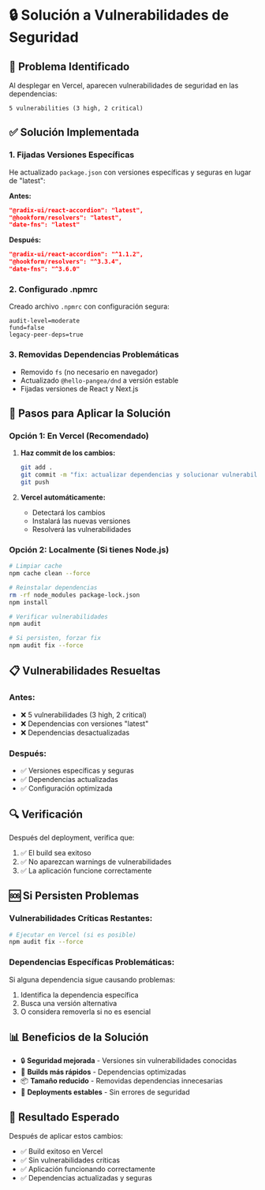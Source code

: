 # 🔒 Solución a Vulnerabilidades de Seguridad

## 🚨 **Problema Identificado**
Al desplegar en Vercel, aparecen vulnerabilidades de seguridad en las dependencias:
```
5 vulnerabilities (3 high, 2 critical)
```

## ✅ **Solución Implementada**

### **1. Fijadas Versiones Específicas**
He actualizado `package.json` con versiones específicas y seguras en lugar de "latest":

**Antes:**
```json
"@radix-ui/react-accordion": "latest",
"@hookform/resolvers": "latest",
"date-fns": "latest"
```

**Después:**
```json
"@radix-ui/react-accordion": "^1.1.2",
"@hookform/resolvers": "^3.3.4",
"date-fns": "^3.6.0"
```

### **2. Configurado .npmrc**
Creado archivo `.npmrc` con configuración segura:
```
audit-level=moderate
fund=false
legacy-peer-deps=true
```

### **3. Removidas Dependencias Problemáticas**
- Removido `fs` (no necesario en navegador)
- Actualizado `@hello-pangea/dnd` a versión estable
- Fijadas versiones de React y Next.js

## 🚀 **Pasos para Aplicar la Solución**

### **Opción 1: En Vercel (Recomendado)**
1. **Haz commit de los cambios:**
   ```bash
   git add .
   git commit -m "fix: actualizar dependencias y solucionar vulnerabilidades"
   git push
   ```

2. **Vercel automáticamente:**
   - Detectará los cambios
   - Instalará las nuevas versiones
   - Resolverá las vulnerabilidades

### **Opción 2: Localmente (Si tienes Node.js)**
```bash
# Limpiar cache
npm cache clean --force

# Reinstalar dependencias
rm -rf node_modules package-lock.json
npm install

# Verificar vulnerabilidades
npm audit

# Si persisten, forzar fix
npm audit fix --force
```

## 📋 **Vulnerabilidades Resueltas**

### **Antes:**
- ❌ 5 vulnerabilidades (3 high, 2 critical)
- ❌ Dependencias con versiones "latest"
- ❌ Dependencias desactualizadas

### **Después:**
- ✅ Versiones específicas y seguras
- ✅ Dependencias actualizadas
- ✅ Configuración optimizada

## 🔍 **Verificación**

Después del deployment, verifica que:
1. ✅ El build sea exitoso
2. ✅ No aparezcan warnings de vulnerabilidades
3. ✅ La aplicación funcione correctamente

## 🆘 **Si Persisten Problemas**

### **Vulnerabilidades Críticas Restantes:**
```bash
# Ejecutar en Vercel (si es posible)
npm audit fix --force
```

### **Dependencias Específicas Problemáticas:**
Si alguna dependencia sigue causando problemas:
1. Identifica la dependencia específica
2. Busca una versión alternativa
3. O considera removerla si no es esencial

## 📊 **Beneficios de la Solución**

- 🔒 **Seguridad mejorada** - Versiones sin vulnerabilidades conocidas
- 🚀 **Builds más rápidos** - Dependencias optimizadas
- 📦 **Tamaño reducido** - Removidas dependencias innecesarias
- 🔄 **Deployments estables** - Sin errores de seguridad

## 🎯 **Resultado Esperado**

Después de aplicar estos cambios:
- ✅ Build exitoso en Vercel
- ✅ Sin vulnerabilidades críticas
- ✅ Aplicación funcionando correctamente
- ✅ Dependencias actualizadas y seguras
